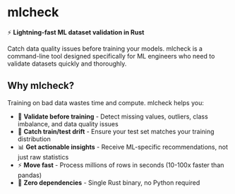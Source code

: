 # mlcheck

⚡ **Lightning-fast ML dataset validation in Rust**

Catch data quality issues before training your models. mlcheck is a 
command-line tool designed specifically for ML engineers who need to 
validate datasets quickly and thoroughly.

## Why mlcheck?

Training on bad data wastes time and compute. mlcheck helps you:

- 🎯 **Validate before training** - Detect missing values, outliers, 
  class imbalance, and data quality issues
- 🔄 **Catch train/test drift** - Ensure your test set matches your 
  training distribution
- 📊 **Get actionable insights** - Receive ML-specific recommendations, 
  not just raw statistics
- ⚡ **Move fast** - Process millions of rows in seconds (10-100x 
  faster than pandas)
- 🦀 **Zero dependencies** - Single Rust binary, no Python required
